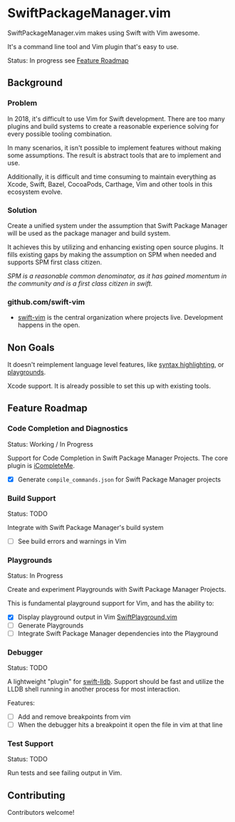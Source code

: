 # SwiftPackageManager.vim

SwiftPackageManager.vim makes using Swift with Vim awesome.

It's a command line tool and Vim plugin that's easy to use.

Status: In progress see [Feature Roadmap](#feature-roadmap)

## Background

### Problem

In 2018, it's difficult to use Vim for Swift development. There are too many
plugins and build systems to create a reasonable experience solving for every
possible tooling combination.

In many scenarios, it isn't possible to implement features without making some
assumptions. The result is abstract tools that are to implement and use.

Additionally, it is difficult and time consuming to maintain everything as
Xcode, Swift, Bazel, CocoaPods, Carthage, Vim and other tools in this ecosystem
evolve.

### Solution

Create a unified system under the assumption that Swift Package Manager will be
used as the package manager and build system. 

It achieves this by utilizing and enhancing existing open source plugins. It
fills existing gaps by making the assumption on SPM when needed and supports
SPM first class citizen.

*SPM is a reasonable common denominator, as it has gained momentum in the
community and is a first class citizen in swift.*

### github.com/swift-vim

- [swift-vim](https://github.com/swift-vim/SwiftPackageManager.vim) is the central organization where projects live. Development happens in the open.

## Non Goals

It doesn't reimplement language level features, like [syntax highlighting](https://github.com/keith/swift.vim), or [playgrounds](https://github.com/jerrymarino/SwiftPlayground.vim).

Xcode support. It is already possible to set this up with existing tools.

## Feature Roadmap

### Code Completion and Diagnostics

Status: Working / In Progress

Support for Code Completion in Swift Package Manager Projects. The core plugin is [iCompleteMe](https://github.com/jerrymarino/iCompleteMe).

- [x] Generate `compile_commands.json` for Swift Package Manager projects 

### Build Support

Status: TODO

Integrate with Swift Package Manager's build system

- [ ] See build errors and warnings in Vim

### Playgrounds

Status: In Progress

Create and experiment Playgrounds with Swift Package Manager Projects.

This is fundamental playground support for Vim, and has the ability to:

- [x] Display playground output in Vim [SwiftPlayground.vim](https://github.com/jerrymarino/SwiftPlayground.vim)
- [ ] Generate Playgrounds
- [ ] Integrate Swift Package Manager dependencies into the Playground

### Debugger

Status: TODO

A lightweight "plugin" for [swift-lldb](https://github.com/apple/swift-lldb). Support should be fast and utilize
the LLDB shell running in another process for most interaction.

Features:
- [ ] Add and remove breakpoints from vim
- [ ] When the debugger hits a breakpoint it open the file in vim at that line

### Test Support

Status: TODO

Run tests and see failing output in Vim.

## Contributing

Contributors welcome!

